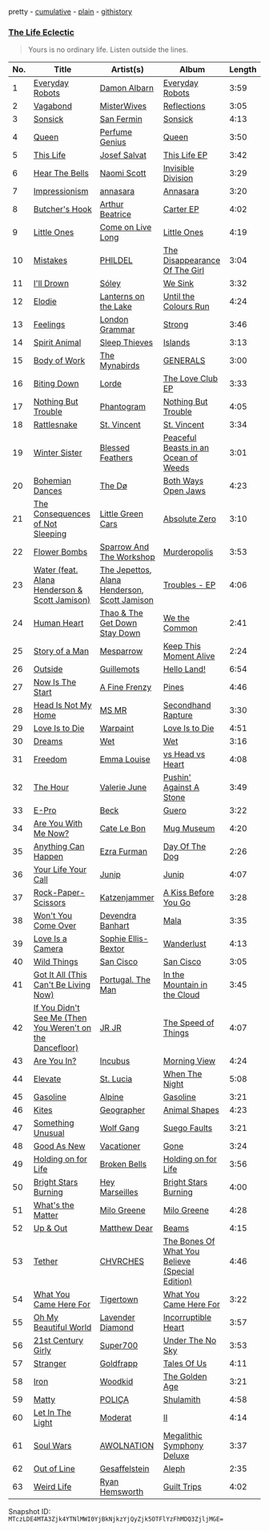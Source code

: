 pretty - [cumulative](/playlists/cumulative/35HteeTTB5NE0hsliZ77H1.md) - [plain](/playlists/plain/35HteeTTB5NE0hsliZ77H1) - [githistory](https://github.githistory.xyz/mackorone/spotify-playlist-archive/blob/main/playlists/plain/35HteeTTB5NE0hsliZ77H1)

### [The Life Eclectic](https://open.spotify.com/playlist/35HteeTTB5NE0hsliZ77H1)

> Yours is no ordinary life\. Listen outside the lines.

| No. | Title | Artist(s) | Album | Length |
|---|---|---|---|---|
| 1 | [Everyday Robots](https://open.spotify.com/track/2dLL8ikM6GXMhKX39c12zN) | [Damon Albarn](https://open.spotify.com/artist/0O98jlCaPzvsoei6U5jfEL) | [Everyday Robots](https://open.spotify.com/album/5SzhltQSSi1HUMi5cveZIZ) | 3:59 |
| 2 | [Vagabond](https://open.spotify.com/track/1iv9LH52aK6eNt3CiOXbn6) | [MisterWives](https://open.spotify.com/artist/5ivCbtrcD5N4rD337xIb2z) | [Reflections](https://open.spotify.com/album/3d7x5nrXiNbOuzubUq1yVH) | 3:05 |
| 3 | [Sonsick](https://open.spotify.com/track/7uA23t5EwHO2iHqfle7LcR) | [San Fermin](https://open.spotify.com/artist/7fSnislKgW9Mz0YIqWQmGt) | [Sonsick](https://open.spotify.com/album/5GevsXpttuSaaLOR4bmPwQ) | 4:13 |
| 4 | [Queen](https://open.spotify.com/track/3VzRBOVcABRjlIhu11OQn5) | [Perfume Genius](https://open.spotify.com/artist/2ueoLVCXQ948OfhVvAy3Nn) | [Queen](https://open.spotify.com/album/5JYC2lqvTESgpElo0QDkMy) | 3:50 |
| 5 | [This Life](https://open.spotify.com/track/1CnnxHQnyjOtz1FRBtbsL3) | [Josef Salvat](https://open.spotify.com/artist/64PJHZDQTPPVBCdwnv22Wz) | [This Life EP](https://open.spotify.com/album/6XLJrdeVmT9dICEavlK5HJ) | 3:42 |
| 6 | [Hear The Bells](https://open.spotify.com/track/7pRSpCaW17oEflhhvBkuiI) | [Naomi Scott](https://open.spotify.com/artist/2Zi3RrdQqk63Xj0914STkS) | [Invisible Division](https://open.spotify.com/album/5F6rPSjvf00xdAlrocdGvh) | 3:29 |
| 7 | [Impressionism](https://open.spotify.com/track/2zdf68trhRZBHvkxHifybb) | [annasara](https://open.spotify.com/artist/77UdbRpv75Hby0KyMASqJJ) | [Annasara](https://open.spotify.com/album/59HbtdkGRelNim4hOScSw3) | 3:20 |
| 8 | [Butcher's Hook](https://open.spotify.com/track/5a3ai3OlFS68Rk548Cx47B) | [Arthur Beatrice](https://open.spotify.com/artist/5Rgh778FK9SlQtBEcNtkqZ) | [Carter EP](https://open.spotify.com/album/6g58nD7RFibtztiN2OiXT0) | 4:02 |
| 9 | [Little Ones](https://open.spotify.com/track/1hfnukGJE9vpRLyWvfSSxW) | [Come on Live Long](https://open.spotify.com/artist/5vWi8w3Fj4FvfWtSrTDBOz) | [Little Ones](https://open.spotify.com/album/5mXFoKkL1GZGsjbrXdFwf5) | 4:19 |
| 10 | [Mistakes](https://open.spotify.com/track/25cTgdg9pUujPRBXQ032gs) | [PHILDEL](https://open.spotify.com/artist/7B0uXJvJUTwwbeSToeZeJ4) | [The Disappearance Of The Girl](https://open.spotify.com/album/4gv4gSiG2VDWco14DuO41R) | 3:04 |
| 11 | [I'll Drown](https://open.spotify.com/track/4XirqYP9QCzZ1KDWSPQfS2) | [Sóley](https://open.spotify.com/artist/7DtlawO7T5bsgq81EeHxwh) | [We Sink](https://open.spotify.com/album/1uh3swPBiSYIzYqVg7H4b7) | 3:32 |
| 12 | [Elodie](https://open.spotify.com/track/4ogL9YFKXwliAruIpJmzIS) | [Lanterns on the Lake](https://open.spotify.com/artist/7sx3r4lMo079vO7lIi0fng) | [Until the Colours Run](https://open.spotify.com/album/2vn5geztLoafAtPxOR4Bs4) | 4:24 |
| 13 | [Feelings](https://open.spotify.com/track/0fNoR7RYJvfES4SHBzprJX) | [London Grammar](https://open.spotify.com/artist/3Bd1cgCjtCI32PYvDC3ynO) | [Strong](https://open.spotify.com/album/6eePUhCGgrqu1Fh9cE2J3c) | 3:46 |
| 14 | [Spirit Animal](https://open.spotify.com/track/16dGnbqUtBoZm4lsoSXtuy) | [Sleep Thieves](https://open.spotify.com/artist/2Fr3thQpXvwAH6GzgVUtpY) | [Islands](https://open.spotify.com/album/3731tDAv5Qw8h53BAO7LsB) | 3:13 |
| 15 | [Body of Work](https://open.spotify.com/track/1XSq7Rdll78QLmdfVXnECm) | [The Mynabirds](https://open.spotify.com/artist/6wWT7zLNVgTHbRh17E0tTk) | [GENERALS](https://open.spotify.com/album/3wtpKHosZLF5pgWuvOjKoR) | 3:00 |
| 16 | [Biting Down](https://open.spotify.com/track/1TvzTNPcx1DGeHa2a6WuRB) | [Lorde](https://open.spotify.com/artist/163tK9Wjr9P9DmM0AVK7lm) | [The Love Club EP](https://open.spotify.com/album/1gCm0NwF4wKC3MXmoaNSoz) | 3:33 |
| 17 | [Nothing But Trouble](https://open.spotify.com/track/11YlMlFgn4EdztE7YyoQ8Z) | [Phantogram](https://open.spotify.com/artist/1l9d7B8W0IHy3LqWsxP2SH) | [Nothing But Trouble](https://open.spotify.com/album/2LRDMpFI4QMbEFmwmw4Ec6) | 4:05 |
| 18 | [Rattlesnake](https://open.spotify.com/track/4grZ5z28oJa86yW59L7Kw0) | [St\. Vincent](https://open.spotify.com/artist/7bcbShaqKdcyjnmv4Ix8j6) | [St\. Vincent](https://open.spotify.com/album/2CJnMhwEEkS8R1ctgt5llf) | 3:34 |
| 19 | [Winter Sister](https://open.spotify.com/track/4xqoeNP6vVsPADksReLOfs) | [Blessed Feathers](https://open.spotify.com/artist/0m2Xvn3JcV58sPCDV2GfSD) | [Peaceful Beasts in an Ocean of Weeds](https://open.spotify.com/album/4foBCwhzqGblq8SNHD67xa) | 3:01 |
| 20 | [Bohemian Dances](https://open.spotify.com/track/2ZJKD3QOWZlLJuC9XzS8dn) | [The Dø](https://open.spotify.com/artist/2mcNCn1qbZUQ3J9KHapUxj) | [Both Ways Open Jaws](https://open.spotify.com/album/4VPsDiUtgIDmKrK52O7GTN) | 4:23 |
| 21 | [The Consequences of Not Sleeping](https://open.spotify.com/track/4nB7A22aVdN6TFJnOeOeRk) | [Little Green Cars](https://open.spotify.com/artist/2Vz3AN2wY3xjS2jCaGMVsy) | [Absolute Zero](https://open.spotify.com/album/0mDWJb8omHOpMdayXdLiBG) | 3:10 |
| 22 | [Flower Bombs](https://open.spotify.com/track/61ZtUrYpl8KtyuEX2hXfil) | [Sparrow And The Workshop](https://open.spotify.com/artist/6IHFe7KyG92MySMPzv1IU7) | [Murderopolis](https://open.spotify.com/album/23s5fgl4wqP2rk5RGwSmOV) | 3:53 |
| 23 | [Water \(feat\. Alana Henderson & Scott Jamison\)](https://open.spotify.com/track/5t4B6OimTX9czpyCfKC9nw) | [The Jepettos](https://open.spotify.com/artist/35o58Gfmj3W9t641sufYep), [Alana Henderson](https://open.spotify.com/artist/6P6SqdQjXIzTWKj5QBWliY), [Scott Jamison](https://open.spotify.com/artist/1cfX8QOiAg6YXa0oOCeccY) | [Troubles \- EP](https://open.spotify.com/album/2UGCM4CakwWKCdAIFMYYqR) | 4:06 |
| 24 | [Human Heart](https://open.spotify.com/track/6wKstHewQihi350UIvTyQ0) | [Thao & The Get Down Stay Down](https://open.spotify.com/artist/2dn0CGCWvtrwZ66bOeLNb2) | [We the Common](https://open.spotify.com/album/52P9NGL9KqjCRaJJ9vG4qo) | 2:41 |
| 25 | [Story of a Man](https://open.spotify.com/track/3NkCCEBzk2WTGKPXp9mYC7) | [Mesparrow](https://open.spotify.com/artist/5ai4H4duxTBym6XsFjuGlD) | [Keep This Moment Alive](https://open.spotify.com/album/7xqm2OKa9ON9uDiAW6WvL5) | 2:24 |
| 26 | [Outside](https://open.spotify.com/track/5XzjWVuaC6wW9VYjZkvcLK) | [Guillemots](https://open.spotify.com/artist/3zD5liDjbqljSRorrrcEjs) | [Hello Land!](https://open.spotify.com/album/1NAThLIEnLUCWXAQLWVxnR) | 6:54 |
| 27 | [Now Is The Start](https://open.spotify.com/track/3h2P64n7iGdOxbn1GrQ61E) | [A Fine Frenzy](https://open.spotify.com/artist/5dTYaRzOn4rXGBLH052EeQ) | [Pines](https://open.spotify.com/album/4YfTQrcL9eDoCJpJ3qgeOa) | 4:46 |
| 28 | [Head Is Not My Home](https://open.spotify.com/track/1NNNnKb26B6Efm0mGWB7dL) | [MS MR](https://open.spotify.com/artist/4XaUmUGjidSklcDHxv3XWf) | [Secondhand Rapture](https://open.spotify.com/album/3OzeRt6qBaj92n9yjiZBPt) | 3:30 |
| 29 | [Love Is to Die](https://open.spotify.com/track/5RVwF7aiOtAqoRhcQ7u1g0) | [Warpaint](https://open.spotify.com/artist/3AmgGrYHXqgbmZ2yKoIVzO) | [Love Is to Die](https://open.spotify.com/album/6HKwgym4AdmeV9yzM8dkQj) | 4:51 |
| 30 | [Dreams](https://open.spotify.com/track/0rY0XhMCNF1oaYJYbrN2fn) | [Wet](https://open.spotify.com/artist/2i9uaNzfUtuApAjEf1omV8) | [Wet](https://open.spotify.com/album/6u9S7FX6KXK9xYEbsoqb9z) | 3:16 |
| 31 | [Freedom](https://open.spotify.com/track/1Ki5jrxx4LFzae2q7rmSZy) | [Emma Louise](https://open.spotify.com/artist/1A96iePIMNFBjLrjXEl718) | [vs Head vs Heart](https://open.spotify.com/album/1rbwSr3Oj12599RMgH44u6) | 4:08 |
| 32 | [The Hour](https://open.spotify.com/track/5m2kIH8AkRcWafNJejjUDn) | [Valerie June](https://open.spotify.com/artist/4QZdOCb3UacKbQ1ybDFAKM) | [Pushin' Against A Stone](https://open.spotify.com/album/02ayfOwf2rHWQoQoP4PCwQ) | 3:49 |
| 33 | [E\-Pro](https://open.spotify.com/track/01MBhRpvFkbeRwAp7gcF2W) | [Beck](https://open.spotify.com/artist/3vbKDsSS70ZX9D2OcvbZmS) | [Guero](https://open.spotify.com/album/2EugWXUZjr78KJFqZavvZT) | 3:22 |
| 34 | [Are You With Me Now?](https://open.spotify.com/track/20OpwTNO7EaKGE64PQT9Pq) | [Cate Le Bon](https://open.spotify.com/artist/0LZac5VicY19QLaIUvIB0G) | [Mug Museum](https://open.spotify.com/album/3YAuqsiPZaTWcS4hCnIKCh) | 4:20 |
| 35 | [Anything Can Happen](https://open.spotify.com/track/2RQOkoYnQoCGYu3kTqQ91g) | [Ezra Furman](https://open.spotify.com/artist/1uR7zoLrSRI8bSL43OZ0GY) | [Day Of The Dog](https://open.spotify.com/album/5eyXOmHY5sA1wB8EAoGfGG) | 2:26 |
| 36 | [Your Life Your Call](https://open.spotify.com/track/7aCJrnOwRotCETxb6OscSR) | [Junip](https://open.spotify.com/artist/7HcipAIJatVGT4U6HQrnFW) | [Junip](https://open.spotify.com/album/3fRHmRskFx8pTR5E6HnRY9) | 4:07 |
| 37 | [Rock\-Paper\-Scissors](https://open.spotify.com/track/6qN6KJHLanSFBoy6E8Sqb9) | [Katzenjammer](https://open.spotify.com/artist/7K4k5g1ie2qHIH42UMNO7n) | [A Kiss Before You Go](https://open.spotify.com/album/28TqiGcChM9tGO1liDWCj6) | 3:28 |
| 38 | [Won't You Come Over](https://open.spotify.com/track/5jETXYcFfNwddZvLKcBAv8) | [Devendra Banhart](https://open.spotify.com/artist/1YZEoYFXx4AxVv13OiOPvZ) | [Mala](https://open.spotify.com/album/1Z69PSnbIBojgF9NBJbKca) | 3:35 |
| 39 | [Love Is a Camera](https://open.spotify.com/track/0vNZ7vcnhOZhTIIIlC2Ehu) | [Sophie Ellis\-Bextor](https://open.spotify.com/artist/2cBh5lVMg222FFuRU7EfDE) | [Wanderlust](https://open.spotify.com/album/0jF0V1EDHbNAaRn7h2R8yy) | 4:13 |
| 40 | [Wild Things](https://open.spotify.com/track/7xEUhIbIV7jpwx49LXmI5D) | [San Cisco](https://open.spotify.com/artist/0Ou0138wEd8XWebhc4j7O0) | [San Cisco](https://open.spotify.com/album/3mvzlyygPjPfiMGkKuZcT5) | 3:05 |
| 41 | [Got It All \(This Can't Be Living Now\)](https://open.spotify.com/track/4tD3N8DxePEhUz1Bb4IL3V) | [Portugal\. The Man](https://open.spotify.com/artist/4kI8Ie27vjvonwaB2ePh8T) | [In the Mountain in the Cloud](https://open.spotify.com/album/1OWNvsDzhEwT5cXLlo9iO7) | 3:45 |
| 42 | [If You Didn't See Me \(Then You Weren't on the Dancefloor\)](https://open.spotify.com/track/7r0Wirvj3lK3jK0I8UtRoB) | [JR JR](https://open.spotify.com/artist/3VAxb3UskTNiHAKh4UeOEv) | [The Speed of Things](https://open.spotify.com/album/3gH9OXHGwEdf1HmY6u4mDR) | 4:07 |
| 43 | [Are You In?](https://open.spotify.com/track/0IRvfvDUVIvbvgCDY17wnp) | [Incubus](https://open.spotify.com/artist/3YcBF2ttyueytpXtEzn1Za) | [Morning View](https://open.spotify.com/album/4FLYVGTsh9tiXOT2uJehkd) | 4:24 |
| 44 | [Elevate](https://open.spotify.com/track/5BxVRqpZi6tIhAap1ZjzVD) | [St\. Lucia](https://open.spotify.com/artist/5WId4o5jdGVhptNU0uqKxu) | [When The Night](https://open.spotify.com/album/7fbye8EAeiLsiKAe2upMEh) | 5:08 |
| 45 | [Gasoline](https://open.spotify.com/track/55frTib3O35mjAbdyNj8me) | [Alpine](https://open.spotify.com/artist/4tKUoNubW02udXOh7SLtXV) | [Gasoline](https://open.spotify.com/album/45rxkvdu20bMZhimyEqvgG) | 3:21 |
| 46 | [Kites](https://open.spotify.com/track/5y0nFFgYV7ugOq4ZXrExoB) | [Geographer](https://open.spotify.com/artist/5vvvgOwPjA4R5t07ZXLLwZ) | [Animal Shapes](https://open.spotify.com/album/32ZHgC0LuRgS10QUiNHZKK) | 4:23 |
| 47 | [Something Unusual](https://open.spotify.com/track/4nneVaGJPDqWb7DFJMxQ1u) | [Wolf Gang](https://open.spotify.com/artist/6EkvDqOOEX08BotcQppKoD) | [Suego Faults](https://open.spotify.com/album/23pM83jp9nl1325SiAmCwk) | 3:21 |
| 48 | [Good As New](https://open.spotify.com/track/0XIHRIerpIPFLCjlgeLHbN) | [Vacationer](https://open.spotify.com/artist/4rs1K6gDzLY5VnCMSC80o7) | [Gone](https://open.spotify.com/album/3Lx8YDSuswGCfV8Tsb6i4E) | 3:24 |
| 49 | [Holding on for Life](https://open.spotify.com/track/5gPrOspTrxMNKKL44h40O2) | [Broken Bells](https://open.spotify.com/artist/6dgwEwnK0YtDfS9XhRwBTG) | [Holding on for Life](https://open.spotify.com/album/5AwxvYfWQtz0RriJfLJDYK) | 3:56 |
| 50 | [Bright Stars Burning](https://open.spotify.com/track/5c8YSqyGK0XPuv0OKhi2KH) | [Hey Marseilles](https://open.spotify.com/artist/3PMXHMqW4MNj8usJ0fxAlj) | [Bright Stars Burning](https://open.spotify.com/album/5T9VmXMnfnfG3u8tVtOgMB) | 4:00 |
| 51 | [What's the Matter](https://open.spotify.com/track/3yaFjAn6FwqgbuPMpV7Tix) | [Milo Greene](https://open.spotify.com/artist/5euJsEvfrlfhYDorMR40OF) | [Milo Greene](https://open.spotify.com/album/15wQEsBsbl14I4m1yEuR8w) | 4:28 |
| 52 | [Up & Out](https://open.spotify.com/track/0ksiY8wT3FO1jrnafef7oR) | [Matthew Dear](https://open.spotify.com/artist/2GLf7iaOOujAem5R87xwto) | [Beams](https://open.spotify.com/album/7CB2LXvnC9BfUuh6muQFsk) | 4:15 |
| 53 | [Tether](https://open.spotify.com/track/0dulfzxGagzDp7Wylipoeo) | [CHVRCHES](https://open.spotify.com/artist/3CjlHNtplJyTf9npxaPl5w) | [The Bones Of What You Believe \(Special Edition\)](https://open.spotify.com/album/1k0GwSFLuaMSQKs9Q9MQyD) | 4:46 |
| 54 | [What You Came Here For](https://open.spotify.com/track/6my7EClF9i7qrKUkeuOmfW) | [Tigertown](https://open.spotify.com/artist/35qLEcmYiuYpOMDuAO8BYh) | [What You Came Here For](https://open.spotify.com/album/1IiP7Y4nlkR4kRZN8sq5sg) | 3:22 |
| 55 | [Oh My Beautiful World](https://open.spotify.com/track/4L35jQ2aovXq4jQLaPWo0l) | [Lavender Diamond](https://open.spotify.com/artist/2Z1N9zMrbKe6emt3mhc6Kw) | [Incorruptible Heart](https://open.spotify.com/album/6hsjNIJ0QJJvUzMjzU4TGa) | 3:57 |
| 56 | [21st Century Girly](https://open.spotify.com/track/0jFhI5bkDoZQlmcPxYlnTF) | [Super700](https://open.spotify.com/artist/6DAwdtOvUyaTBtC1QKseog) | [Under The No Sky](https://open.spotify.com/album/1d9ldzLofXf77L2xvO2HkR) | 3:53 |
| 57 | [Stranger](https://open.spotify.com/track/40ERiA4gZs77EYfqcjdGw8) | [Goldfrapp](https://open.spotify.com/artist/5BKsn7SCN2XmbF7apdCpRS) | [Tales Of Us](https://open.spotify.com/album/5tIKPEXryTzHO5jfbJ0cYl) | 4:11 |
| 58 | [Iron](https://open.spotify.com/track/59JXnQ3QCfMX572aDTYd46) | [Woodkid](https://open.spotify.com/artist/44TGR1CzjKBxSHsSEy7bi9) | [The Golden Age](https://open.spotify.com/album/7oRzNo0PkoRJlvI9Eocyf2) | 3:21 |
| 59 | [Matty](https://open.spotify.com/track/3zaK0u7tMdJwDmbfFAFSOi) | [POLIÇA](https://open.spotify.com/artist/34vLhockmYhf3LgznwyNaQ) | [Shulamith](https://open.spotify.com/album/6TUDGHlbHnqxcSpNjUcPIS) | 4:58 |
| 60 | [Let In The Light](https://open.spotify.com/track/57ih8XoZohKCjtFQp048Mj) | [Moderat](https://open.spotify.com/artist/2exkZbmNqMKnT8LRWuxWgy) | [II](https://open.spotify.com/album/3slifx1g9Vqn5mbITZWrxb) | 4:14 |
| 61 | [Soul Wars](https://open.spotify.com/track/0kOb9ksLgKND8M2IKJCxL2) | [AWOLNATION](https://open.spotify.com/artist/4njdEjTnLfcGImKZu1iSrz) | [Megalithic Symphony Deluxe](https://open.spotify.com/album/6dMfMvS3hyk3ZCl4yljEDD) | 3:37 |
| 62 | [Out of Line](https://open.spotify.com/track/6mdIgGc1uc3hh9gQeqpBPK) | [Gesaffelstein](https://open.spotify.com/artist/3hteYQFiMFbJY7wS0xDymP) | [Aleph](https://open.spotify.com/album/7dq0Xq8HekJc2SebpOWTDI) | 2:35 |
| 63 | [Weird Life](https://open.spotify.com/track/3AOa9T4BQOddGxt48JrZl4) | [Ryan Hemsworth](https://open.spotify.com/artist/2CgysNw5B7rFNRtRjQbPZ9) | [Guilt Trips](https://open.spotify.com/album/1XbBhkllmXaUtxXb6E6gfV) | 4:02 |

Snapshot ID: `MTczLDE4MTA3Zjk4YTNlMWI0YjBkNjkzYjQyZjk5OTFlYzFhMDQ3ZjljMGE=`